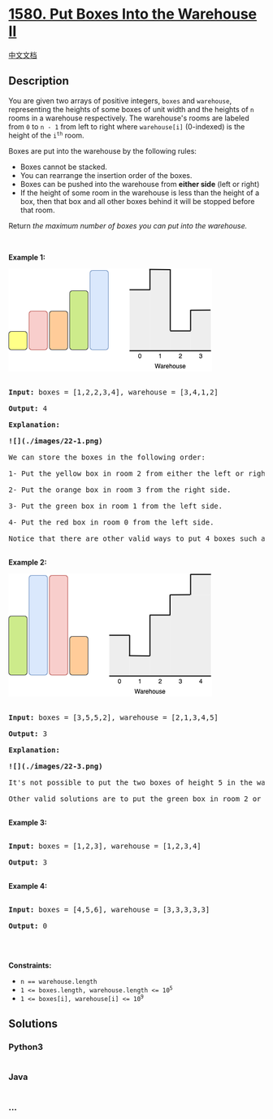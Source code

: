 # [1580. Put Boxes Into the Warehouse II](https://leetcode.com/problems/put-boxes-into-the-warehouse-ii)

[中文文档](/solution/1500-1599/1580.Put%20Boxes%20Into%20the%20Warehouse%20II/README.md)

## Description

<p>You are given two arrays of positive integers, <code>boxes</code> and <code>warehouse</code>, representing the heights of some boxes of unit width and the heights of <code>n</code> rooms in a warehouse respectively. The warehouse&#39;s rooms are labeled from <code>0</code> to <code>n - 1</code> from left to right where <code>warehouse[i]</code> (0-indexed) is the height of the <code>i<sup>th</sup></code> room.</p>



<p>Boxes are put into the warehouse by the following rules:</p>



<ul>
	<li>Boxes cannot be stacked.</li>
	<li>You can rearrange the insertion order of the boxes.</li>
	<li>Boxes can be pushed into the warehouse from <strong>either side</strong> (left or right)</li>
	<li>If the height of some room in the warehouse is less than the height of a box, then that box and all other boxes behind it will be stopped before that room.</li>
</ul>



<p>Return <em>the maximum number of boxes you can put into the warehouse.</em></p>



<p>&nbsp;</p>

<p><strong>Example 1:</strong></p>

![](./images/22.png)

<pre>

<strong>Input:</strong> boxes = [1,2,2,3,4], warehouse = [3,4,1,2]

<strong>Output:</strong> 4

<strong>Explanation:

![](./images/22-1.png)

</strong>We can store the boxes in the following order:

1- Put the yellow box in room 2 from either the left or right side.

2- Put the orange box in room 3 from the right side.

3- Put the green box in room 1 from the left side.

4- Put the red box in room 0 from the left side.

Notice that there are other valid ways to put 4 boxes such as swapping the red and green boxes or the red and orange boxes.

</pre>



<p><strong>Example 2:</strong></p>

![](./images/22-2.png)

<pre>

<strong>Input:</strong> boxes = [3,5,5,2], warehouse = [2,1,3,4,5]

<strong>Output:</strong> 3

<strong>Explanation:

![](./images/22-3.png)

</strong>It&#39;s not possible to put the two boxes of height 5 in the warehouse since there&#39;s only 1 room of height &gt;= 5.

Other valid solutions are to put the green box in room 2 or to put the orange box first in room 2 before putting the green and red boxes.

</pre>



<p><strong>Example 3:</strong></p>



<pre>

<strong>Input:</strong> boxes = [1,2,3], warehouse = [1,2,3,4]

<strong>Output:</strong> 3

</pre>



<p><strong>Example 4:</strong></p>



<pre>

<strong>Input:</strong> boxes = [4,5,6], warehouse = [3,3,3,3,3]

<strong>Output:</strong> 0

</pre>



<p>&nbsp;</p>

<p><strong>Constraints:</strong></p>



<ul>
	<li><code>n == warehouse.length</code></li>
	<li><code>1 &lt;= boxes.length, warehouse.length &lt;= 10<sup>5</sup></code></li>
	<li><code>1 &lt;= boxes[i], warehouse[i] &lt;= 10<sup>9</sup></code></li>
</ul>

## Solutions

<!-- tabs:start -->

### **Python3**

```python

```

### **Java**

```java

```

### **...**

```

```

<!-- tabs:end -->
